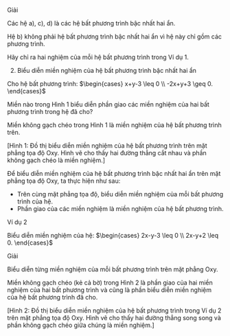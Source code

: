 Giải

Các hệ a), c), d) là các hệ bất phương trình bậc nhất hai ẩn.

Hệ b) không phải hệ bất phương trình bậc nhất hai ẩn vì hệ này chỉ gồm các phương trình.

Hãy chỉ ra hai nghiệm của mỗi hệ bất phương trình trong Ví dụ 1.

2. Biểu diễn miền nghiệm của hệ bất phương trình bậc nhất hai ẩn

Cho hệ bất phương trình: $\begin{cases} x+y-3 \leq 0 \\ -2x+y+3 \geq 0. \end{cases}$

Miền nào trong Hình 1 biểu diễn phần giao các miền nghiệm của hai bất phương trình trong hệ đã cho?

Miền không gạch chéo trong Hình 1 là miền nghiệm của hệ bất phương trình trên.

[Hình 1: Đồ thị biểu diễn miền nghiệm của hệ bất phương trình trên mặt phẳng tọa độ Oxy. Hình vẽ cho thấy hai đường thẳng cắt nhau và phần không gạch chéo là miền nghiệm.]

Để biểu diễn miền nghiệm của hệ bất phương trình bậc nhất hai ẩn trên mặt phẳng tọa độ Oxy, ta thực hiện như sau:
- Trên cùng mặt phẳng tọa độ, biểu diễn miền nghiệm của mỗi bất phương trình của hệ.
- Phần giao của các miền nghiệm là miền nghiệm của hệ bất phương trình.

Ví dụ 2

Biểu diễn miền nghiệm của hệ: $\begin{cases} 2x-y-3 \leq 0 \\ 2x-y+2 \leq 0. \end{cases}$

Giải

Biểu diễn từng miền nghiệm của mỗi bất phương trình trên mặt phẳng Oxy.

Miền không gạch chéo (kẻ cả bờ) trong Hình 2 là phần giao của hai miền nghiệm của hai bất phương trình và cũng là phần biểu diễn miền nghiệm của hệ bất phương trình đã cho.

[Hình 2: Đồ thị biểu diễn miền nghiệm của hệ bất phương trình trong Ví dụ 2 trên mặt phẳng tọa độ Oxy. Hình vẽ cho thấy hai đường thẳng song song và phần không gạch chéo giữa chúng là miền nghiệm.]
